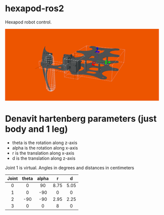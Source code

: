 # hexapod-ros2

Hexapod robot control.

![](hexapod-kinematics.png)

# Denavit hartenberg parameters (just body and 1 leg)

* theta is the rotation along z-axis
* alpha is the rotation along x-axis
* r is the translation along x-axis
* d is the translation along z-axis

Joint 1 is virtual. Angles in degrees and distances in centimeters

| Joint | theta | alpha |   r  |   d  |
|:-----:|:-----:|:-----:|:----:|:----:|
|   0   |   0   |   90  | 8.75 | 5.05 |
|   1   |   0   |  -90  |   0  |   0  |
|   2   |  -90  |  -90  | 2.95 | 2.25 |
|   3   |   0   |   0   |   8  |   0  |
